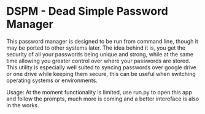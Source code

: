 # DSPM - Dead Simple Password Manager
This password manager is designed to be run from command line, though it may be ported to other systems later.
The idea behind it is, you get the security of all your passwords being unique and strong, while at the same time allowing you greater control over where your passwords are stored.
This utility is especially well suited to syncing passwords over google drive or one drive while keeping them secure, this can be useful when switching operating systems or environments.

Usage: At the moment functionality is limited, use run.py to open this app and follow the prompts, much more is coming and a better intereface is also in the works.